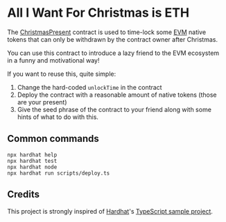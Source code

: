# All I Want For Christmas is ETH

The [ChristmasPresent](./contracts/ChristmasPresent.sol) contract is used to time-lock some [EVM](https://ethereum.org/en/developers/docs/evm/) native tokens that can only be withdrawn by the contract owner after Christmas.

You can use this contract to introduce a lazy friend to the EVM ecosystem in a funny and motivational way!

If you want to reuse this, quite simple:

1. Change the hard-coded `unlockTime` in the contract
2. Deploy the contract with a reasonable amount of native tokens (those are your present)
3. Give the seed phrase of the contract to your friend along with some hints of what to do with this.

## Common commands

```shell
npx hardhat help
npx hardhat test
npx hardhat node
npx hardhat run scripts/deploy.ts
```

## Credits

This project is strongly inspired of [Hardhat](https://hardhat.org/)'s [TypeScript sample project](https://github.com/NomicFoundation/hardhat/tree/main/packages/hardhat-core/sample-projects/typescript).

